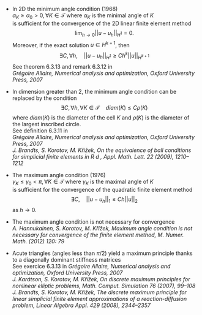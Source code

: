 - In 2D the minimum angle condition (1968)  
  $\alpha_K\geq\alpha_0>0,\,\forall K\in \mathcal{T}$ where $\alpha_K$ is the minimal angle of $K$  
  is sufficient for the convergence of the 2D linear finite element method
  $$
  \lim_{h\to 0} || u - u_h||_{H^1} =0.
  $$ 
  Moreover, if the exact solution $u\in H^{k+1}$, then
  $$
  \exists C,\forall h,\quad || u - u_h||_{H^1}\geq C h^k || u ||_{H^{k+1}}
  $$
  See theorem 6.3.13 and remark 6.3.12 in  
  *Grégoire Allaire, Numerical analysis and optimization, Oxford University Press, 2007*

- In dimension greater than 2, the minimum angle condition can be replaced by the condition
  $$
  \exists C,\forall h,\forall K\in\mathcal{T}\quad diam(K)\leq C \rho(K)
  $$
  where $diam(K)$ is the diameter of the cell $K$ and $\rho(K)$ is the diameter of the largest inscribed circle.  
  See definition 6.3.11 in  
  *Grégoire Allaire, Numerical analysis and optimization, Oxford University Press, 2007*  
  *J. Brandts, S. Korotov, M. Křı́žek, On the equivalence of ball conditions for simplicial finite elements in R d , Appl. Math. Lett. 22 (2009), 1210–1212*

- The maximum angle condition (1976)  
  $\gamma_K\leq\gamma_0<\pi,\,\forall K\in \mathcal{T}$ where $\gamma_K$ is the maximal angle of $K$  
  is sufficient for the convergence of the quadratic finite element method
  $$
  \exists C,\quad || u - u_h||_1 \leq C h ||u||_2
  $$ 
  as $h\to 0$.

- The maximum angle condition is not necessary for convergence  
  *A. Hannukainen, S. Korotov, M. Křı́žek, Maximum angle condition is not necessary for convergence of the finite element method,  M. Numer. Math. (2012) 120: 79*

- Acute triangles (angles less than $\pi/2$) yield a maximum principle thanks to a diagonally dominant stiffness matrices  
  See exercice 6.3.13 in
  *Grégoire Allaire, Numerical analysis and optimization, Oxford University Press, 2007*  
  *J. Karátson, S. Korotov, M. Křı́žek, On discrete maximum principles for nonlinear elliptic problems, Math. Comput. Simulation 76 (2007), 99–108*  
  *J. Brandts, S. Korotov, M. Křı́žek, The discrete maximum principle for linear simplicial finite element approximations of a reaction-diffusion problem, Linear Algebra Appl. 429 (2008), 2344–2357*
